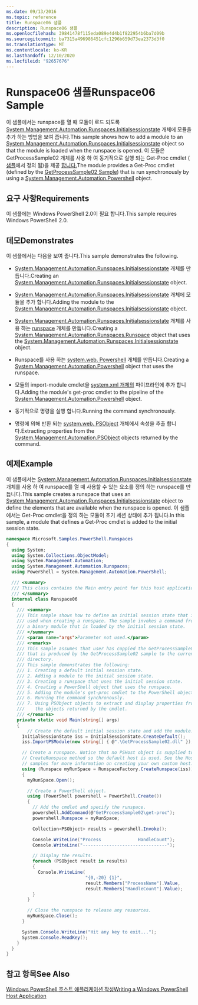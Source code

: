 ```yaml
---
ms.date: 09/13/2016
ms.topic: reference
title: Runspace06 샘플
description: Runspace06 샘플
ms.openlocfilehash: 39841478f115eda089e4d4b1f822954b6ba7d09b
ms.sourcegitcommit: ba7315a496986451cfc1296b659d73ea2373d3f0
ms.translationtype: MT
ms.contentlocale: ko-KR
ms.lasthandoff: 12/10/2020
ms.locfileid: "92657676"
---
```

# <a name="runspace06-sample"></a><span data-ttu-id="80900-103">Runspace06 샘플</span><span class="sxs-lookup"><span data-stu-id="80900-103">Runspace06 Sample</span></span>

<span data-ttu-id="80900-104">이 샘플에서는 runspace를 열 때 모듈이 로드 되도록 [System.Management.Automation.Runspaces.Initialsessionstate](/dotnet/api/System.Management.Automation.Runspaces.InitialSessionState) 개체에 모듈을 추가 하는 방법을 보여 줍니다.</span><span class="sxs-lookup"><span data-stu-id="80900-104">This sample shows how to add a module to an [System.Management.Automation.Runspaces.Initialsessionstate](/dotnet/api/System.Management.Automation.Runspaces.InitialSessionState) object so that the module is loaded when the runspace is opened.</span></span> <span data-ttu-id="80900-105">이 모듈은 GetProcessSample02 개체를 사용 하 여 동기적으로 실행 되는 Get-Proc cmdlet ( [샘플](../cmdlet/getprocesssample02-sample.md)에서 정의 됨)을 제공 [합니다.](/dotnet/api/system.management.automation.powershell)</span><span class="sxs-lookup"><span data-stu-id="80900-105">The module provides a Get-Proc cmdlet (defined by the [GetProcessSample02 Sample](../cmdlet/getprocesssample02-sample.md)) that is run synchronously by using a [System.Management.Automation.Powershell](/dotnet/api/system.management.automation.powershell) object.</span></span>

## <a name="requirements"></a><span data-ttu-id="80900-106">요구 사항</span><span class="sxs-lookup"><span data-stu-id="80900-106">Requirements</span></span>

<span data-ttu-id="80900-107">이 샘플에는 Windows PowerShell 2.0이 필요 합니다.</span><span class="sxs-lookup"><span data-stu-id="80900-107">This sample requires Windows PowerShell 2.0.</span></span>

## <a name="demonstrates"></a><span data-ttu-id="80900-108">데모</span><span class="sxs-lookup"><span data-stu-id="80900-108">Demonstrates</span></span>

<span data-ttu-id="80900-109">이 샘플에서는 다음을 보여 줍니다.</span><span class="sxs-lookup"><span data-stu-id="80900-109">This sample demonstrates the following.</span></span>

- <span data-ttu-id="80900-110">[System.Management.Automation.Runspaces.Initialsessionstate](/dotnet/api/System.Management.Automation.Runspaces.InitialSessionState) 개체를 만듭니다.</span><span class="sxs-lookup"><span data-stu-id="80900-110">Creating an [System.Management.Automation.Runspaces.Initialsessionstate](/dotnet/api/System.Management.Automation.Runspaces.InitialSessionState) object.</span></span>

- <span data-ttu-id="80900-111">[System.Management.Automation.Runspaces.Initialsessionstate](/dotnet/api/System.Management.Automation.Runspaces.InitialSessionState) 개체에 모듈을 추가 합니다.</span><span class="sxs-lookup"><span data-stu-id="80900-111">Adding the module to the [System.Management.Automation.Runspaces.Initialsessionstate](/dotnet/api/System.Management.Automation.Runspaces.InitialSessionState) object.</span></span>

- <span data-ttu-id="80900-112">[System.Management.Automation.Runspaces.Initialsessionstate](/dotnet/api/System.Management.Automation.Runspaces.InitialSessionState) 개체를 사용 하는 [runspace](/dotnet/api/System.Management.Automation.Runspaces.Runspace) 개체를 만듭니다.</span><span class="sxs-lookup"><span data-stu-id="80900-112">Creating a [System.Management.Automation.Runspaces.Runspace](/dotnet/api/System.Management.Automation.Runspaces.Runspace) object that uses the [System.Management.Automation.Runspaces.Initialsessionstate](/dotnet/api/System.Management.Automation.Runspaces.InitialSessionState) object.</span></span>

- <span data-ttu-id="80900-113">Runspace를 사용 하는 [system.web. Powershell](/dotnet/api/system.management.automation.powershell) 개체를 만듭니다.</span><span class="sxs-lookup"><span data-stu-id="80900-113">Creating a [System.Management.Automation.Powershell](/dotnet/api/system.management.automation.powershell) object that uses the runspace.</span></span>

- <span data-ttu-id="80900-114">모듈의 import-module cmdlet을 [system.xml 개체의](/dotnet/api/system.management.automation.powershell) 파이프라인에 추가 합니다.</span><span class="sxs-lookup"><span data-stu-id="80900-114">Adding the module's get-proc cmdlet to the pipeline of the [System.Management.Automation.Powershell](/dotnet/api/system.management.automation.powershell) object.</span></span>

- <span data-ttu-id="80900-115">동기적으로 명령을 실행 합니다.</span><span class="sxs-lookup"><span data-stu-id="80900-115">Running the command synchronously.</span></span>

- <span data-ttu-id="80900-116">명령에 의해 반환 되는 [system.web. PSObject](/dotnet/api/System.Management.Automation.PSObject) 개체에서 속성을 추출 합니다.</span><span class="sxs-lookup"><span data-stu-id="80900-116">Extracting properties from the [System.Management.Automation.PSObject](/dotnet/api/System.Management.Automation.PSObject) objects returned by the command.</span></span>

## <a name="example"></a><span data-ttu-id="80900-117">예제</span><span class="sxs-lookup"><span data-stu-id="80900-117">Example</span></span>

<span data-ttu-id="80900-118">이 샘플에서는 [System.Management.Automation.Runspaces.Initialsessionstate](/dotnet/api/System.Management.Automation.Runspaces.InitialSessionState) 개체를 사용 하 여 runspace를 열 때 사용할 수 있는 요소를 정의 하는 runspace를 만듭니다.</span><span class="sxs-lookup"><span data-stu-id="80900-118">This sample creates a runspace that uses an [System.Management.Automation.Runspaces.Initialsessionstate](/dotnet/api/System.Management.Automation.Runspaces.InitialSessionState) object to define the elements that are available when the runspace is opened.</span></span> <span data-ttu-id="80900-119">이 샘플에서는 Get-Proc cmdlet을 정의 하는 모듈이 초기 세션 상태에 추가 됩니다.</span><span class="sxs-lookup"><span data-stu-id="80900-119">In this sample, a module that defines a Get-Proc cmdlet is added to the initial session state.</span></span>

```csharp
namespace Microsoft.Samples.PowerShell.Runspaces
{
  using System;
  using System.Collections.ObjectModel;
  using System.Management.Automation;
  using System.Management.Automation.Runspaces;
  using PowerShell = System.Management.Automation.PowerShell;

  /// <summary>
  /// This class contains the Main entry point for this host application.
  /// </summary>
  internal class Runspace06
  {
    /// <summary>
    /// This sample shows how to define an initial session state that is
    /// used when creating a runspace. The sample invokes a command from
    /// a binary module that is loaded by the initial session state.
    /// </summary>
    /// <param name="args">Parameter not used.</param>
    /// <remarks>
    /// This sample assumes that user has coppied the GetProcessSample02.dll
    /// that is produced by the GetProcessSample02 sample to the current
    /// directory.
    /// This sample demonstrates the following:
    /// 1. Creating a default initial session state.
    /// 2. Adding a module to the initial session state.
    /// 3. Creating a runspace that uses the initial session state.
    /// 4. Creating a PowerShell object that uses the runspace.
    /// 5. Adding the module's get-proc cmdlet to the PowerShell object.
    /// 6. Running the command synchronously.
    /// 7. Using PSObject objects to extract and display properties from
    ///    the objects returned by the cmdlet.
    /// </remarks>
    private static void Main(string[] args)
    {
        // Create the default initial session state and add the module.
      InitialSessionState iss = InitialSessionState.CreateDefault();
      iss.ImportPSModule(new string[] { @".\GetProcessSample02.dll" });

      // Create a runspace. Notice that no PSHost object is supplied to the
      // CreateRunspace method so the default host is used. See the Host
      // samples for more information on creating your own custom host.
      using (Runspace myRunSpace = RunspaceFactory.CreateRunspace(iss))
      {
        myRunSpace.Open();

        // Create a PowerShell object.
        using (PowerShell powershell = PowerShell.Create())
        {
          // Add the cmdlet and specify the runspace.
          powershell.AddCommand(@"GetProcessSample02\get-proc");
          powershell.Runspace = myRunSpace;

          Collection<PSObject> results = powershell.Invoke();

          Console.WriteLine("Process              HandleCount");
          Console.WriteLine("--------------------------------");

          // Display the results.
          foreach (PSObject result in results)
          {
            Console.WriteLine(
                              "{0,-20} {1}",
                              result.Members["ProcessName"].Value,
                              result.Members["HandleCount"].Value);
          }
        }

        // Close the runspace to release any resources.
        myRunSpace.Close();
      }

      System.Console.WriteLine("Hit any key to exit...");
      System.Console.ReadKey();
    }
  }
}
```

## <a name="see-also"></a><span data-ttu-id="80900-120">참고 항목</span><span class="sxs-lookup"><span data-stu-id="80900-120">See Also</span></span>

[<span data-ttu-id="80900-121">Windows PowerShell 호스트 애플리케이션 작성</span><span class="sxs-lookup"><span data-stu-id="80900-121">Writing a Windows PowerShell Host Application</span></span>](./writing-a-windows-powershell-host-application.md)
